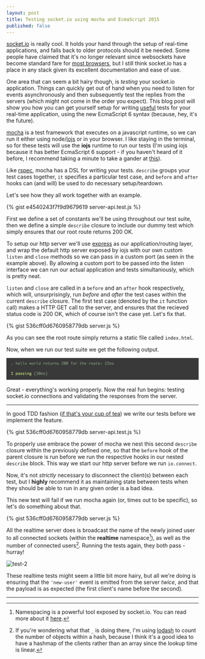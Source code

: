 ```yaml
---
layout: post
title: Testing socket.io using mocha and EcmaScript 2015
published: false
---
```


[socket.io]() is really cool. It holds your hand through the setup of 
real-time applications, and falls back to older protocols should it be 
needed. Some people have claimed that it's no longer relevant since 
websockets have become standard fare for [most browsers](), but I 
still think socket.io has a place in any stack given its excellent 
documentation and ease of use.

One area that can seem a bit hairy though, is *testing* your socket.io 
application. Things can quickly get out of hand when you need to listen 
for events asynchronously and then subsequently test the replies from 
the servers (which might not come in the order you expect). This blog 
post will show you how you can get yourself setup for writing [useful]() 
tests for your real-time application, using the new EcmaScript 6 syntax 
(because, hey, it's the future).

[mocha]() is a test framework that executes on a javascript runtime, so 
we can run it either using node/[iojs](iojs.org) or in your browser. I 
like staying in the terminal, so for these tests will use the **iojs** 
runtime to run our tests (I'm using iojs because it has better EcmaScript 6 
support - if you haven't heard of it before, I recommend taking a minute to 
take a gander at [this](https://iojs.org/en/faq.html)).

Like [rspec](), mocha has a DSL for writing your tests. `describe` groups your 
test cases together, `it` specifies a particular test case, and `before` and 
`after` hooks can (and will) be used to do necessary setup/teardown. 

Let's see how they all work together with an example.

{% gist e4540243f7f9d9679619 server-api.test.js %}

First we define a set of constants we'll be using throughout our test suite,
then we define a simple `describe` closure to include our dummy test which
simply ensures that our root route returns 200 OK.

To setup our http server we'll use [express]() as our application/routing layer, 
and wrap the default http server exposed by iojs with our own custom `listen` and
`close` methods so we can pass in a custom port (as seen in the example above). By
allowing a custom port to be passed into the listen interface we can run our actual
application and tests simultaniously, which is pretty neat.

`listen` and `close` are called in a `before` and an `after` hook respectively, which will,
unsurprisingly, run *before* and *after* the test cases within the current `describe` closure. 
The first test case (denoted by the `it` function call) makes a HTTP GET call to the server,
and ensures that the recieved status code is 200 OK, which of course isn't the case yet. Let's
fix that.

{% gist 536cff0d6760958779db server.js %}

As you can see the root route simply returns a static file called `index.html`.

Now, when we run our test suite we get the following output.

![test-1](/public/images/posts/test1.png)

Great - everything's working properly. Now the real fun begins: testing
socket.io connections and validating the responses from the server.

---

In good TDD fashion ([if that's your cup of tea]()) we write our tests before
we implement the feature. 

{% gist 536cff0d6760958779db server-api.test.js %}

To properly use embrace the power of mocha we nest this second `describe` closure
within the previously defined one, so that the `before` hook of the parent closure
is run before we run the respective hooks in our nested `describe` block. This way
we start our http server before we run `io.connect`.

Now, it's not *strictly* necessary to disconnect the client(s) between each test, 
but I **highly** recommend it as maintaining state between tests when they should be
able to run in any given order is a bad idea.

This new test will fail if we run mocha again (or, times out to be specific), so let's 
do something about that.

{% gist 536cff0d6760958779db server.js %}

All the realtime server does is broadcast the name of the newly joined user to all connected 
sockets (within the **realtime** namespace[^1]), as well as the number of connected users[^2].
Running the tests again, they both pass - hurray!

![test-2](/public/images/posts/test2.png)

These realtime tests might seem a little bit more hairy, but all we're doing is ensuring
that the `'new-user'` event is emitted from the server *twice*, and that the payload is
as expected (the first client's name before the second).

---
[^1]: Namespacing is a powerful tool exposed by socket.io. You can read more about it [here]().
[^2]: If you're wondering what that `_` is doing there, I'm using [lodash]() to count the number of objects within a hash, because I think it's a good idea to have a hashmap of the clients rather than an array since the lookup time is linear.
